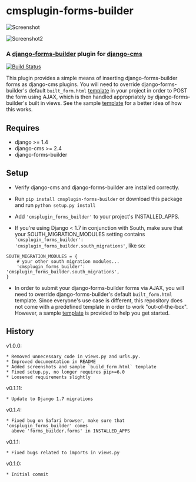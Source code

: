 # cmsplugin-forms-builder

![Screenshot](https://raw.githubusercontent.com/nimbis/cmsplugin-forms-builder/develop/screenshots/readme.png)

![Screenshot2](https://raw.githubusercontent.com/nimbis/cmsplugin-forms-builder/develop/screenshots/readme2.png)

### A [django-forms-builder](https://github.com/stephenmcd/django-forms-builder) plugin for [django-cms](https://github.com/divio/django-cms)

[![Build Status](https://travis-ci.org/nimbis/cmsplugin-forms-builder.svg?branch=master)](https://travis-ci.org/nimbis/cmsplugin-forms-builder)

This plugin provides a simple means of inserting django-forms-builder forms
as django-cms plugins. You will need to override django-forms-builder's default `built_form.html` [template](https://github.com/stephenmcd/django-forms-builder/blob/master/forms_builder/forms/templates/forms/includes/built_form.html) in your project in order to POST the form using AJAX, which is then handled appropriately by django-forms-builder's built in views. See the sample [template](https://github.com/nimbis/cmsplugin-forms-builder/blob/develop/sample/templates/forms/includes/built_form.html) for a better idea of how this works.


## Requires

* django >= 1.4
* django-cms >= 2.4
* django-forms-builder


## Setup

* Verify django-cms and django-forms-builder are installed correctly.

* Run `pip install cmsplugin-forms-builder` or download this package and run `python setup.py install`

* Add `'cmsplugin_forms_builder'` to your project's INSTALLED_APPS.

* If you're using Django < 1.7 in conjunction with South, make sure that your SOUTH_MIGRATION_MODULES setting contains `'cmsplugin_forms_builder': 'cmsplugin_forms_builder.south_migrations'`, like so:

```
SOUTH_MIGRATION_MODULES = {
    # your other south migration modules...
    'cmsplugin_forms_builder': 'cmsplugin_forms_builder.south_migrations',
}
```

* In order to submit your django-forms-builder forms via AJAX, you will need to override django-forms-builder's default `built_form.html` template. Since everyone's use case is different, this repository does not come with a predefined template in order to work "out-of-the-box". However, a sample [template](https://github.com/nimbis/cmsplugin-forms-builder/blob/develop/sample/templates/forms/includes/built_form.html) is provided to help you get started.

## History

v1.0.0:

    * Removed unnecessary code in views.py and urls.py.
    * Improved documentation in README
    * Added screenshots and sample `build_form.html` template
    * Fixed setup.py, no longer requires pip>=6.0
    * Loosened requirements slightly

v0.1.11:

    * Update to Django 1.7 migrations

v0.1.4:

	* Fixed bug on Safari browser, make sure that 'cmsplugin_forms_builder' comes
	  above 'forms_builder.forms' in INSTALLED_APPS

v0.1.1:

    * Fixed bugs related to imports in views.py

v0.1.0:

    * Initial commit
